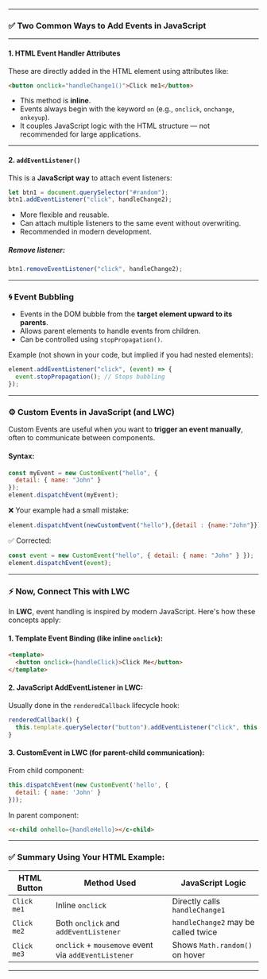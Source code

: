 
---

### ✅ **Two Common Ways to Add Events in JavaScript**

---

#### **1. HTML Event Handler Attributes**

These are directly added in the HTML element using attributes like:

```html
<button onclick="handleChange1()">Click me1</button>
```

* This method is **inline**.
* Events always begin with the keyword `on` (e.g., `onclick`, `onchange`, `onkeyup`).
* It couples JavaScript logic with the HTML structure — not recommended for large applications.

---

#### **2. `addEventListener()`**

This is a **JavaScript way** to attach event listeners:

```js
let btn1 = document.querySelector("#random");
btn1.addEventListener("click", handleChange2);
```

* More flexible and reusable.
* Can attach multiple listeners to the same event without overwriting.
* Recommended in modern development.

##### Remove listener:

```js
btn1.removeEventListener("click", handleChange2);
```

---

### 🌀 **Event Bubbling**

* Events in the DOM bubble from the **target element upward to its parents**.
* Allows parent elements to handle events from children.
* Can be controlled using `stopPropagation()`.

Example (not shown in your code, but implied if you had nested elements):

```js
element.addEventListener("click", (event) => {
  event.stopPropagation(); // Stops bubbling
});
```

---

### ⚙️ **Custom Events in JavaScript (and LWC)**

Custom Events are useful when you want to **trigger an event manually**, often to communicate between components.

#### Syntax:

```js
const myEvent = new CustomEvent("hello", {
  detail: { name: "John" }
});
element.dispatchEvent(myEvent);
```

❌ Your example had a small mistake:

```js
element.dispatchEvent(newCustomEvent("hello"),{detail : {name:"John"}}); // incorrect
```

✅ Corrected:

```js
const event = new CustomEvent("hello", { detail: { name: "John" } });
element.dispatchEvent(event);
```

---

### ⚡️ Now, Connect This with LWC

In **LWC**, event handling is inspired by modern JavaScript. Here's how these concepts apply:

#### 1. **Template Event Binding (like inline `onclick`)**:

```html
<template>
  <button onclick={handleClick}>Click Me</button>
</template>
```

#### 2. **JavaScript AddEventListener in LWC**:

Usually done in the `renderedCallback` lifecycle hook:

```js
renderedCallback() {
  this.template.querySelector("button").addEventListener("click", this.handleClick);
}
```

#### 3. **CustomEvent in LWC** (for parent-child communication):

From child component:

```js
this.dispatchEvent(new CustomEvent('hello', {
  detail: { name: 'John' }
}));
```

In parent component:

```html
<c-child onhello={handleHello}></c-child>
```

---

### ✅ Summary Using Your HTML Example:

| HTML Button | Method Used                                          | JavaScript Logic                    |
| ----------- | ---------------------------------------------------- | ----------------------------------- |
| `Click me1` | Inline `onclick`                                     | Directly calls `handleChange1`      |
| `Click me2` | Both `onclick` and `addEventListener`                | `handleChange2` may be called twice |
| `Click me3` | `onclick` + `mousemove` event via `addEventListener` | Shows `Math.random()` on hover      |

---
